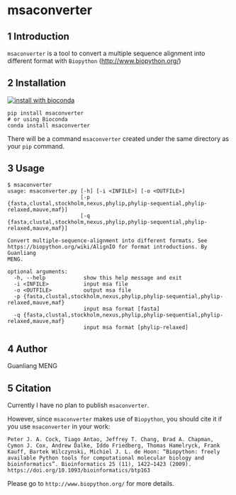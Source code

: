 # msaconverter

## 1 Introduction

`msaconverter` is a tool to convert a multiple sequence alignment into different format with `Biopython` (http://www.biopython.org/)

## 2 Installation

[![install with bioconda](https://img.shields.io/badge/install%20with-bioconda-brightgreen.svg?style=flat)](http://bioconda.github.io/recipes/msaconverter/README.html)

    pip install msaconverter
    # or using Bioconda
    conda install msaconverter

There will be a command `msaconverter` created under the same directory as your `pip` command.

## 3 Usage

    $ msaconverter
    usage: msaconverter.py [-h] [-i <INFILE>] [-o <OUTFILE>]
                           [-p {fasta,clustal,stockholm,nexus,phylip,phylip-sequential,phylip-relaxed,mauve,maf}]
                           [-q {fasta,clustal,stockholm,nexus,phylip,phylip-sequential,phylip-relaxed,mauve,maf}]

    Convert multiple-sequence-alignment into different formats. See
    https://biopython.org/wiki/AlignIO for format introductions. By Guanliang
    MENG.

    optional arguments:
      -h, --help            show this help message and exit
      -i <INFILE>           input msa file
      -o <OUTFILE>          output msa file
      -p {fasta,clustal,stockholm,nexus,phylip,phylip-sequential,phylip-relaxed,mauve,maf}
                            input msa format [fasta]
      -q {fasta,clustal,stockholm,nexus,phylip,phylip-sequential,phylip-relaxed,mauve,maf}
                            input msa format [phylip-relaxed]


## 4 Author
Guanliang MENG

## 5 Citation
Currently I have no plan to publish `msaconverter`.

However, since `msaconverter` makes use of `Biopython`, you should cite it if you use `msaconverter` in your work:

    Peter J. A. Cock, Tiago Antao, Jeffrey T. Chang, Brad A. Chapman, Cymon J. Cox, Andrew Dalke, Iddo Friedberg, Thomas Hamelryck, Frank Kauff, Bartek Wilczynski, Michiel J. L. de Hoon: “Biopython: freely available Python tools for computational molecular biology and bioinformatics”. Bioinformatics 25 (11), 1422–1423 (2009). https://doi.org/10.1093/bioinformatics/btp163

Please go to `http://www.biopython.org/` for more details.






